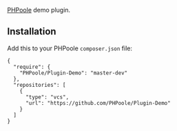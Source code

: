 [PHPoole](http://github.com/Narno/PHPoole/) demo plugin.

Installation
------------

Add this to your PHPoole ```composer.json``` file:
```
{
  "require": {
    "PHPoole/Plugin-Demo": "master-dev"
  },
  "repositories": [
    {
      "type": "vcs",
      "url": "https://github.com/PHPoole/Plugin-Demo"
    }
  ]
}
```
